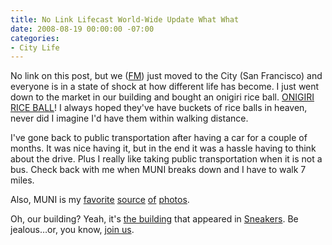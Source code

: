 ```yaml
---
title: No Link Lifecast World-Wide Update What What
date: 2008-08-19 00:00:00 -07:00
categories:
- City Life
---
```


<p>No link on this post, but we (<a href="http://www.federatedmedia.net/">FM</a>) just moved to the City (San Francisco) and everyone is in a state of shock at how different life has become. I just went down to the market in our building and bought an onigiri rice ball. <a href="http://en.wikipedia.org/wiki/Onigiri">ONIGIRI RICE BALL</a>! I always hoped they've have buckets of rice balls in heaven, never did I imagine I'd have them within walking distance. </p>

<p>I've gone back to public transportation after having a car for a couple of months. It was nice having it, but in the end it was a hassle having to think about the drive. Plus I really like taking public transportation when it is not a bus. Check back with me when MUNI breaks down and I have to walk 7 miles. </p>

<p>Also, MUNI is my <a href="http://flickr.com/photos/torrez/897777952/">favorite</a> <a href="http://flickr.com/photos/torrez/175935100/">source</a> <a href="http://flickr.com/photos/torrez/224173349/">of</a> <a href="http://flickr.com/photos/torrez/2173436246/">photos</a>.</p>

<p>Oh, our building? Yeah, it's <a href="http://www.city-data.com/picfilesv/picv26613.php">the building</a> that appeared in <a href="http://en.wikipedia.org/wiki/Sneakers_(film)">Sneakers</a>. Be jealous…or, you know, <a href="http://federatedmedia.net/about/jobs/">join us</a>.</p>
